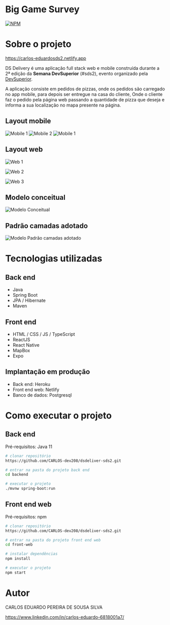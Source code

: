 # Big Game Survey 
[![NPM](https://img.shields.io/npm/l/react)](https://github.com/CARLOS-dev208/dsdeliver-sds2/blob/main/LICENSE) 

# Sobre o projeto

https://carlos-eduardosds2.netlify.app

DS Delivery é uma aplicação full stack web e mobile construída durante a 2ª edição da **Semana DevSuperior** (#sds2), evento organizado pela [DevSuperior](https://devsuperior.com "Site da DevSuperior").

A aplicação consiste em pedidos de pizzas, onde os pedidos são carregado no app mobile, para depois ser entregue na casa do cliente, Onde o cliente faz o pedido pela página web passando a quantidade de pizza que deseja e informa a sua localização no mapa presente na página.

## Layout mobile
![Mobile 1](https://github.com/CARLOS-dev208/dsdeliver-sds2/blob/main/assets/Screenshot_4.png) ![Mobile 2](https://github.com/CARLOS-dev208/dsdeliver-sds2/blob/main/assets/listapedidos_9.png) ![Mobile 1](https://github.com/CARLOS-dev208/dsdeliver-sds2/blob/main/assets/Screenshot_8.png)

## Layout web
![Web 1](https://github.com/CARLOS-dev208/dsdeliver-sds2/blob/main/assets/Screenshot_1.png)

![Web 2](https://github.com/CARLOS-dev208/dsdeliver-sds2/blob/main/assets/Screenshot_2.png)

![Web 3](https://github.com/CARLOS-dev208/dsdeliver-sds2/blob/main/assets/Screenshot_3.png)

## Modelo conceitual
![Modelo Conceitual](https://github.com/CARLOS-dev208/dsdeliver-sds2/blob/main/assets/Screenshot_6.png)

## Padrão camadas adotado
![Modelo Padrão camadas adotado](https://github.com/CARLOS-dev208/dsdeliver-sds2/blob/main/assets/Screenshot_5.png)

# Tecnologias utilizadas
## Back end
- Java
- Spring Boot
- JPA / Hibernate
- Maven
## Front end
- HTML / CSS / JS / TypeScript
- ReactJS
- React Native
- MapBox
- Expo
## Implantação em produção
- Back end: Heroku
- Front end web: Netlify
- Banco de dados: Postgresql

# Como executar o projeto

## Back end
Pré-requisitos: Java 11

```bash
# clonar repositório
https://github.com/CARLOS-dev208/dsdeliver-sds2.git

# entrar na pasta do projeto back end
cd backend

# executar o projeto
./mvnw spring-boot:run
```

## Front end web
Pré-requisitos: npm 

```bash
# clonar repositório
https://github.com/CARLOS-dev208/dsdeliver-sds2.git

# entrar na pasta do projeto front end web
cd front-web

# instalar dependências
npm install

# executar o projeto
npm start
```

# Autor

CARLOS EDUARDO PEREIRA DE SOUSA SILVA

https://www.linkedin.com/in/carlos-eduardo-6818001a7/
